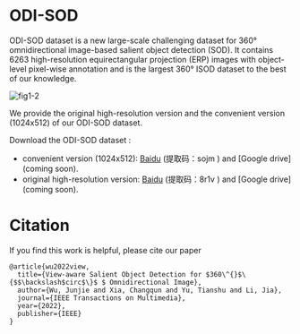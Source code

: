 # ODI-SOD
ODI-SOD dataset is a new large-scale challenging dataset for 360° omnidirectional image-based salient object detection (SOD).  It contains 6263 high-resolution equirectangular projection (ERP)  images with object-level pixel-wise annotation and is the largest 360° ISOD dataset to the best of our knowledge.

![fig1-2](https://user-images.githubusercontent.com/29192846/198312318-33303801-15a0-4de1-a680-9ab6ae4f5503.png)


We provide the original high-resolution version and the convenient  version (1024x512) of our ODI-SOD dataset. 

Download the ODI-SOD dataset : 
- convenient  version (1024x512): [Baidu](https://pan.baidu.com/s/1thVdQlT1kqmIPdVZ7cHVaw) (提取码：sojm ) and [Google drive](coming soon).
- original high-resolution version: [Baidu](https://pan.baidu.com/s/1csO5UztkR6XGiKYdAzckVA) (提取码：8r1v ) and [Google drive](coming soon).

# Citation
If you find this work is helpful, please cite our paper
```
@article{wu2022view,
  title={View-aware Salient Object Detection for $360\^{}$\{$$\backslash$circ$\}$ $ Omnidirectional Image},
  author={Wu, Junjie and Xia, Changqun and Yu, Tianshu and Li, Jia},
  journal={IEEE Transactions on Multimedia},
  year={2022},
  publisher={IEEE}
}
```

